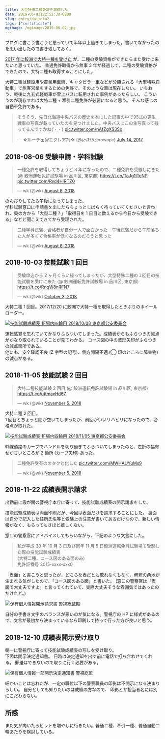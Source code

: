 ```yaml
---
title: 大型特殊二種免許を取得した
date: 2019-06-02T22:52:38+0900
slug: entry/daitoku2
tags: ["certificate"]
ogimage: /ogimage/2019-06-02.jpg
---
```


ブログに書こう書こうと思っていて半年以上過ぎてしまった。書いてなかったのを思い出したので書き残しておく。  

[2017 年に鮫洲で大特一種を受けた](/entry/daitoku-samezu/) が、二種の受験資格ができたらまた受けに来たいと思っていた。
普通免許取得から無事 3 年が経過して、二種の受験資格ができたので、大特二種も取得することにした。  

大特二種は建設用や農業用車両、キャタピラー車などが分類される「大型特殊自動車」で旅客営業をするための免許で、そのような車は現存しない。
いちおう、戦後に九五式軽戦車が雪上バスに転用された事例があったらしい。
こういうのが現存すれば大特二種 + 牽引二種免許が必要になると思う。
そんな感じの自動車免許である。

<blockquote class="twitter-tweet" data-conversation="none" data-lang="en"><p lang="ja" dir="ltr">そうそう、先日北海道中央バスの歴史を本にした記事の中で95式の更生戦車の写真が載っていたのを見つけました。中央バスにこの生写真って残ってるんですかね(´･_･`) <a href="https://t.co/nAfZgXS3So">pic.twitter.com/nAfZgXS3So</a></p>&mdash; ☆ルーチェ＠エクレア㌠☆ (@jzs175zcrownpc) <a href="https://twitter.com/jzs175zcrownpc/status/885708986640506880?ref_src=twsrc%5Etfw">July 14, 2017</a></blockquote>

## 2018-08-06 受験申請・学科試験

<blockquote class="twitter-tweet" data-lang="en"><p lang="ja" dir="ltr">一種免許を取得してちょうど 3 年になったので、二種免許を受験しにきた (@ 鮫洲運転免許試験場 in 品川区, 東京都) <a href="https://t.co/TaJg1ITcNP">https://t.co/TaJg1ITcNP</a> <a href="https://t.co/Ryd4HIRTZ0">pic.twitter.com/Ryd4HIRTZ0</a></p>&mdash; wk (@wk) <a href="https://twitter.com/wk/status/1026298477083418624?ref_src=twsrc%5Etfw">August 6, 2018</a></blockquote>

のんびりしてたら午後になってしまった。  
学科試験窓口に申請書を出したらちょっとしばらく待っていてくださいと言われ、奥の方から「大型二種？」「取得日を 1 日目と数えるから今日から受験できる」などど聞こえてきてから受理された。  

<blockquote class="twitter-tweet" data-lang="en"><p lang="ja" dir="ltr">二種学科試験、合格者が自分一人で面白かった　午後試験だから午前落ちた人が多くて合格率が低くなるのだろうと思った</p>&mdash; wk (@wk) <a href="https://twitter.com/wk/status/1026344905503694848?ref_src=twsrc%5Etfw">August 6, 2018</a></blockquote>

## 2018-10-03 技能試験 1 回目

<blockquote class="twitter-tweet" data-cards="hidden" data-lang="en"><p lang="ja" dir="ltr">受験申込から 2 ヶ月くらい経ってしまったが、大型特殊二種の１回目の技能試験を受けに来た (@ 鮫洲運転免許試験場 in 品川区, 東京都) <a href="https://t.co/RnqW8nRFN7">https://t.co/RnqW8nRFN7</a></p>&mdash; wk (@wk) <a href="https://twitter.com/wk/status/1047332237723750405?ref_src=twsrc%5Etfw">October 3, 2018</a></blockquote>

大特二種 1 回目。2017/12/20 に鮫洲で大特一種を取得したときぶりのホイールローダー。  

[![技能試験成績表 1F場内四輪用 2018/10/03 東京都公安委員会](./0828_002.PNG)](./0828_002.PNG)

運転感覚を忘れていてかなりふらついてしまった。成績表からもふらつきの減点がかなり取られていることが見てわかる。
コース図の中の波形矢印がふらつきの減点箇所である。  
他にも、安全確認不良 (Z 字型の記号)、側方間隔不適 (◯ 印のところに障害物) の減点がある。

## 2018-11-05 技能試験 2 回目

<blockquote class="twitter-tweet" data-lang="en"><p lang="ja" dir="ltr">大特二種技能試験 2 回目 (@ 鮫洲運転免許試験場 in 品川区, 東京都) <a href="https://t.co/uttmavHd67">https://t.co/uttmavHd67</a></p>&mdash; wk (@wk) <a href="https://twitter.com/wk/status/1059239196085440513?ref_src=twsrc%5Etfw">November 5, 2018</a></blockquote>

大特二種 2 回目。  
1 回目とちょっと間が空いてしまったが、前回がいいリハビリになったので、合格点が取れた。

[![技能試験成績表 1F場内四輪用 2018/11/05 東京都公安委員会](./0828_001.PNG)](./0828_001.PNG)

幹線道路のカーブでハンドルを切り過ぎてふらついてしまったのと、左折の幅寄せが甘いところが 2 箇所 (カーブ矢印) あった。

<blockquote class="twitter-tweet" data-lang="en"><p lang="ja" dir="ltr">二種免許受有のオタクと化した <a href="https://t.co/MWHAUYuMs9">pic.twitter.com/MWHAUYuMs9</a></p>&mdash; wk (@wk) <a href="https://twitter.com/wk/status/1059267102211682305?ref_src=twsrc%5Etfw">November 5, 2018</a></blockquote>

## 2018-11-22 成績表開示請求

出勤前に霞が関の警視庁本庁に寄って、技能試験成績表の開示請求をした。  

技能試験成績表は両面印刷だが、今回は表面だけを請求することにした。
裏面は自分で記入した住所氏名等と受験上の注意が書いてあるだけなので、新しい情報がなく、もらってもさほど嬉しくない。  

窓口の警察官にアドバイスしてもらいながら、下記のような文言にした。

> 私が平成 30 年 10 月 3 日及び同年 11 月 5 日鮫洲運転免許試験場で受験した際の技能試験成績表  
\(大特二種、コース図のある面のみ\)  
免許証番号 3015-xxxx-xxx0

「表面」と書こうと思ったが、どちらを表だとも取れなくもなく、解釈の余地が生まれる気がしたので、「コース図のある面」と書いた。
\(窓口の警察官は「表面で大丈夫ですよ」と言ってくれていて、実際大丈夫そうな雰囲気ではあったのだけれど。\)

![保有個人情報開示請求書 警視総監殿](./2018-11-22.jpg)

自分の手書き文字のバランスが悪いのが気になる。警視庁の HP に様式があるので、文言が最初から決まっているなら印刷して持って行った方が良いと思う。

## 2018-12-10 成績表開示受け取り

朝一に警視庁に寄って技能試験成績表の写しを受け取り。  
下図は開示決定通知書。
日時は決定通知を出す前に電話で打ち合わせてくれる。
郵送はできないので取りに行く必要がある。

![保有個人情報一部開示決定通知書 警視総監](./2018-12-06.jpg)

細かいことは忘れたが、一定の職位以下の警察職員の印影は不開示になる決まりらしい。
自分としても知りたいのは成績の方なので、 印影とか担当者名には別にこだわらない。

## 所感

また気が向いたらビットを増やしに行きたい。普通二種、牽引一種、普通自動二輪あたりを検討している。
